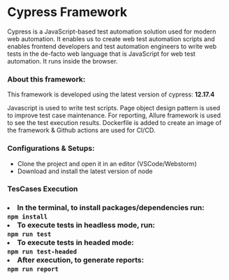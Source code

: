 <h1> Cypress Framework</h1>
<p>
Cypress is a JavaScript-based test automation solution used for modern web automation. It enables us to create web test automation scripts and enables frontend developers and test automation engineers to write web tests in the de-facto web language that is JavaScript for web test automation. It runs inside the browser.
</p>

<h3>About this framework:</h3>
<p>This framework is developed using the latest version of cypress: <B>12.17.4</B>
</p>

Javascript is used to write test scripts. Page object design pattern is used to improve test case maintenance. 
For reporting, Allure framework is used to see the test execution results.
Dockerfile is added to create an image of the framework & Github actions are used for CI/CD.

<h3>Configurations & Setups:</h3>
<ul>
    <li>Clone the project and open it in an editor (VSCode/Webstorm) </li>
    <li>Download and install the latest version of node</li>
</ul>
<h3>TesCases Execution<h3>
 <li>In the terminal, to install packages/dependencies run:<br> 
    <code>npm install</code> 
<li>To execute tests in headless mode, run: <Br>
    <code>npm run test</code>
</li>
 <li>To execute tests in headed mode:<br> 
    <code>npm run test-headed</code> 
</li>
 <li>After execution, to generate reports:<br> 
    <code>npm run report</code>
</li> 
